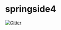 # springside4

[![Gitter](https://badges.gitter.im/Join%20Chat.svg)](https://gitter.im/springside/springside4?utm_source=badge&utm_medium=badge&utm_campaign=pr-badge&utm_content=badge)